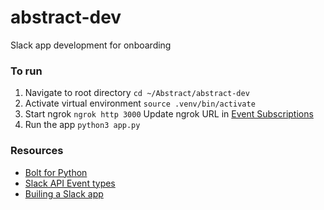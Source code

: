 # abstract-dev
Slack app development for onboarding

### To run
1. Navigate to root directory
```cd ~/Abstract/abstract-dev```
2. Activate virtual environment
```source .venv/bin/activate```
3. Start ngrok
```ngrok http 3000```
Update ngrok URL in [Event Subscriptions](https://api.slack.com/apps/A03TWDCUM2M/event-subscriptions?)
4. Run the app
```python3 app.py```

### Resources
- [Bolt for Python](https://api.slack.com/start/building/bolt-python)
- [Slack API Event types](https://api.slack.com/events)
- [Builing a Slack app](https://api.slack.com/start/building)

